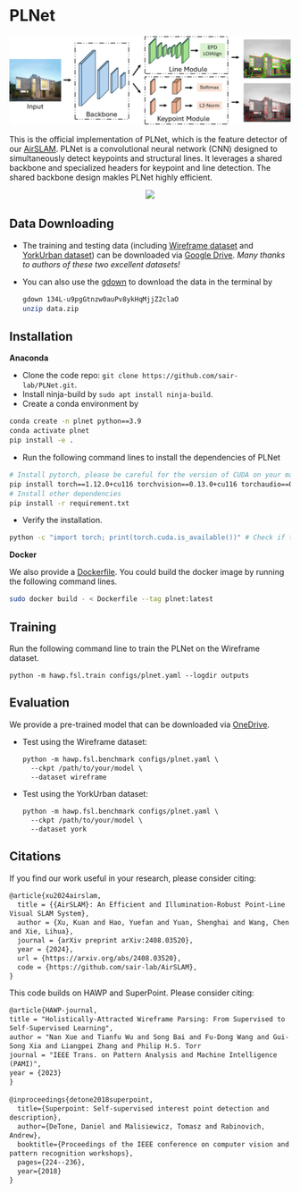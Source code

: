 # PLNet

<p align="middle">
  <img src="docs/figures/plnet/plnet.png" width="600" />
</p>


This is the official implementation of PLNet, which is the feature detector of our [AirSLAM](https://github.com/sair-lab/AirSLAM). PLNet is a convolutional neural network (CNN) designed to simultaneously detect keypoints and structural lines. It leverages a shared backbone and specialized headers for keypoint and line detection. The shared backbone design makles PLNet highly efficient.


<!-- <p align="center">
 <img src="docs/figures/v3-wireframe/00037187.png" width="30%">
 <img src="docs/figures/v3-wireframe/00051510.png" width="30%">
 <img src="docs/figures/v3-wireframe/00074259.png" width="30%">
</p>
<p align="center">
 <img src="docs/figures/v3-BSDS/37073.png" width="30%">
 <img src="docs/figures/v3-BSDS/42049.png" width="30%">
 <img src="docs/figures/v3-BSDS/85048.png" width="30%">
</p>
<p align="center">
 <img src="docs/figures/v3-CrowdAI/000000000190.png" width="30%">
 <img src="docs/figures/v3-CrowdAI/000000000210.png" width="30%">
 <img src="docs/figures/v3-CrowdAI/000000000230.png" width="30%">
<p> -->

<p align="middle">
  <img src="docs/figures/plnet/uma_feature.png" width="600" />
</p>
   
## Data Downloading
- The training and testing data (including [Wireframe dataset](https://github.com/huangkuns/wireframe) and [YorkUrban dataset](http://www.elderlab.yorku.ca/resources/york-urban-line-segment-database-information/)) can be downloaded via [Google Drive](https://drive.google.com/file/d/134L-u9pgGtnzw0auPv8ykHqMjjZ2claO/view?usp=sharing). *Many thanks to authors of these two excellent datasets!* 

- You can also use the [gdown](https://pypi.org/project/gdown/) to download the data in the terminal by
  ```bash
  gdown 134L-u9pgGtnzw0auPv8ykHqMjjZ2claO
  unzip data.zip
  ```


## Installation 
<summary><b>Anaconda</b></summary>

- Clone the code repo: ``git clone https://github.com/sair-lab/PLNet.git``.
- Install ninja-build by ``sudo apt install ninja-build``.
- Create a conda environment by
```bash
conda create -n plnet python==3.9
conda activate plnet
pip install -e .
```
- Run the following command lines to install the dependencies of PLNet
```bash
# Install pytorch, please be careful for the version of CUDA on your machine
pip install torch==1.12.0+cu116 torchvision==0.13.0+cu116 torchaudio==0.12.0 --extra-index-url https://download.pytorch.org/whl/cu116 
# Install other dependencies
pip install -r requirement.txt
```
- Verify the installation.
```bash
python -c "import torch; print(torch.cuda.is_available())" # Check if the installed pytorch supports CUDA.
```


<summary><b>Docker</b></summary>

We also provide a [Dockerfile](docker/Dockerfile). You could build the docker image by running the following command lines.
```bash
sudo docker build - < Dockerfile --tag plnet:latest
```

## Training 
Run the following command line to train the PLNet on the Wireframe dataset.

```
python -m hawp.fsl.train configs/plnet.yaml --logdir outputs
```

## Evaluation
We provide a pre-trained model that can be downloaded via [OneDrive](https://entuedu-my.sharepoint.com/:u:/g/personal/kuan_xu_staff_main_ntu_edu_sg/EbQy7pSPVNFDrP81aloP-O8BA3W0HlOqFsTi6p20KGH9xA?e=mFgVdU).

- Test using the Wireframe dataset:
  ```
  python -m hawp.fsl.benchmark configs/plnet.yaml \
    --ckpt /path/to/your/model \
    --dataset wireframe
  ```

- Test using the YorkUrban dataset:
  ```
  python -m hawp.fsl.benchmark configs/plnet.yaml \
    --ckpt /path/to/your/model \
    --dataset york
  ```



## Citations
If you find our work useful in your research, please consider citing:
```
@article{xu2024airslam,
  title = {{AirSLAM}: An Efficient and Illumination-Robust Point-Line Visual SLAM System},
  author = {Xu, Kuan and Hao, Yuefan and Yuan, Shenghai and Wang, Chen and Xie, Lihua},
  journal = {arXiv preprint arXiv:2408.03520},
  year = {2024},
  url = {https://arxiv.org/abs/2408.03520},
  code = {https://github.com/sair-lab/AirSLAM},
}
```

This code builds on HAWP and SuperPoint. Please consider citing:
```
@article{HAWP-journal,
title = "Holistically-Attracted Wireframe Parsing: From Supervised to Self-Supervised Learning",
author = "Nan Xue and Tianfu Wu and Song Bai and Fu-Dong Wang and Gui-Song Xia and Liangpei Zhang and Philip H.S. Torr
journal = "IEEE Trans. on Pattern Analysis and Machine Intelligence (PAMI)",
year = {2023}
}

@inproceedings{detone2018superpoint,
  title={Superpoint: Self-supervised interest point detection and description},
  author={DeTone, Daniel and Malisiewicz, Tomasz and Rabinovich, Andrew},
  booktitle={Proceedings of the IEEE conference on computer vision and pattern recognition workshops},
  pages={224--236},
  year={2018}
}
```





